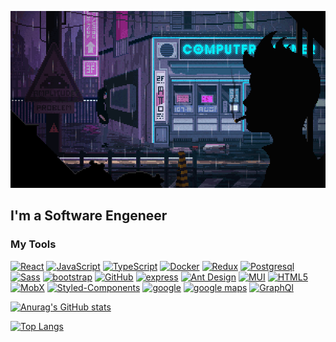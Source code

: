 ![Header](https://github.com/zagliadov/zagliadov/blob/main/assets/33HI.gif)

## I'm a Software Engeneer

### My Tools

[![React](https://img.shields.io/badge/-React-282C34?style=for-the-badge&logo=react)](https://ru.reactjs.org/)
[![JavaScript](https://img.shields.io/badge/-JavaScript-282C34?style=for-the-badge&logo=JavaScript)](https://learn.javascript.ru/)
[![TypeScript](https://img.shields.io/badge/-TypeScript-282C34?style=for-the-badge&logo=TypeScript)](https://www.typescriptlang.org/)
[![Docker](https://img.shields.io/badge/-Docker-282C34?style=for-the-badge&logo=Docker)](https://www.docker.com/)
[![Redux](https://img.shields.io/badge/-Redux-282C34?style=for-the-badge&logo=Redux)](https://redux.js.org/)
[![Postgresql](https://img.shields.io/badge/-Postgresql-282C34?style=for-the-badge&logo=Postgresql)](https://www.postgresql.org/)
[![Sass](https://img.shields.io/badge/-sass-282C34?style=for-the-badge&logo=sass)](https://sass-lang.com/)
[![bootstrap](https://img.shields.io/badge/-bootstrap-282C34?style=for-the-badge&logo=bootstrap)](https://getbootstrap.com/)
[![GitHub](https://img.shields.io/badge/-github-282C34?style=for-the-badge&logo=github)](https://github.com/zagliadov?tab=overview&from=2022-01-01&to=2022-01-28)
[![express](https://img.shields.io/badge/-express-282C34?style=for-the-badge&logo=express)](https://expressjs.com/)
[![Ant Design](https://img.shields.io/badge/-ant%20design-282C34?style=for-the-badge&logo=ant-design)](https://ant.design/)
[![MUI](https://img.shields.io/badge/-mui-282C34?style=for-the-badge&logo=mui)](https://mui.com/)
[![HTML5](https://img.shields.io/badge/-html5-282C34?style=for-the-badge&logo=html5)](https://developer.mozilla.org/en-US/docs/Glossary/HTML5)
[![MobX](https://img.shields.io/badge/-mobx-282C34?style=for-the-badge&logo=mobx)](https://mobx.js.org/README.html)
[![Styled-Components](https://img.shields.io/badge/-styled%20somponents-282C34?style=for-the-badge&logo=styled-components)](https://styled-components.com/)
[![google](https://img.shields.io/badge/-google-282C34?style=for-the-badge&logo=google)](https://www.google.com)
[![google maps](https://img.shields.io/badge/-google%20maps-282C34?style=for-the-badge&logo=google-maps)](https://www.google.com.ua/maps/place/%D0%93%D1%83%D0%B3%D0%BB%D0%BF%D0%BB%D0%B5%D0%BA%D1%81/@37.4220656,-122.0840897,13z/data=!4m13!1m7!3m6!1s0x808fb7495bec0189:0x7c17d44a466baf9b!2z0JzQsNGD0L3RgtC40L0t0JLRjNGOLCDQmtCw0LvQuNGE0L7RgNC90LjRjywg0KHQqNCQ!3b1!8m2!3d37.3860517!4d-122.0838511!3m4!1s0x808fba02425dad8f:0x6c296c66619367e0!8m2!3d37.4220656!4d-122.0840897?hl=ru)
[![GraphQl](https://img.shields.io/badge/-graphql-282C34?style=for-the-badge&logo=graphql)](https://graphql.org/)



[![Anurag's GitHub stats](https://github-readme-stats.vercel.app/api?username=zagliadov&show_icons=true&theme=prussian)](https://github.com/anuraghazra/github-readme-stats)

[![Top Langs](https://github-readme-stats.vercel.app/api/top-langs/?username=zagliadov&layout=compact)](https://github.com/anuraghazra/github-readme-stats)
